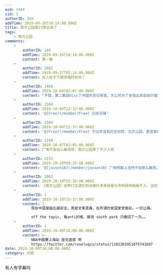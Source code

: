 ```yaml
---
aid: 1444
cid: 1
authorID: 149
addTime: 2019-09-26T10:14:00.000Z
title: 南方公园第23季出来了
tags:
    - 南方公园
comments:
    -
        authorID: 149
        addTime: 2019-09-26T10:14:00.000Z
        content: 第一集
    -
        authorID: 2092
        addTime: 2019-09-27T05:14:00.000Z
        content: 在人帖子下面添堵好玩吗？
    -
        authorID: 1408
        addTime: 2019-10-04T02:07:00.000Z
        content: "不错，第二集就diss了中国的言论审查，大公司为了金钱出卖自由价值观（怎么这么像共产党口中对资本主义金钱至上的批判？）以及在监狱虐待犯人等一系列问题，并且米老鼠身上印了习近平他真人的头\n\n我感觉南方公园要在中国完全封禁啦\U0001F602\U0001F602\U0001F602"
    -
        authorID: 2104
        addTime: 2019-10-04T22:32:00.000Z
        content: '@[Free](/member/Free) 已经没辣'
    -
        authorID: 2104
        addTime: 2019-10-04T22:37:00.000Z
        content: '@[Free](/member/Free) 不过并没有完全封禁，北方公园，甚至真理智障游戏吧都没受到影响。'
    -
        authorID: 1250
        addTime: 2019-10-07T02:05:00.000Z
        content: 广电不会这么敏感吧，南方公园黑了不少人呢
    -
        authorID: 2133
        addTime: 2019-10-10T09:25:00.000Z
        content: '@[jasson10](/member/jasson10) 广电明面上当然不会那么敏感，但是压力传导到豆瓣支乎那里就是删删删了'
    -
        authorID: 2082
        addTime: 2019-10-10T15:28:00.000Z
        content: 《南方公园》这种口无遮拦的动画片本来就是与专制政体格格不入，当初怎么能引进的，我是百思不得其解。
    -
        authorID: 1
        addTime: 2019-10-10T15:37:00.000Z
        content: |-
            现在中国是越左越安全，真是文革遗毒，在所谓的爱国爱党面前，一切让路。

            off the topic, 看anti的推，据说 south park 只撤回了一次……
    -
        authorID: 1
        addTime: 2019-10-09T16:00:00.000Z
        content: >-
            NBA中國賽上海站 座无虚席 啊
            https://twitter.com/roseluqiu/status/1182261951075741697
date: 2019-10-09T16:00:00.000Z
category: 问答
---
```


有人有字幕吗

